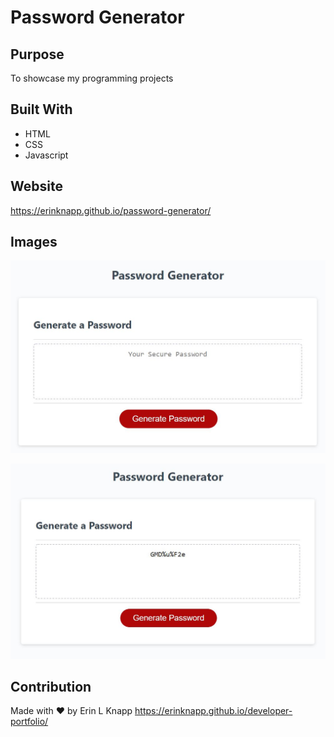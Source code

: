 # Password Generator

## Purpose
To showcase my programming projects

## Built With
* HTML
* CSS
* Javascript

## Website
https://erinknapp.github.io/password-generator/

## Images 

![Before clicking on Generate Password](pw-gen-start.JPG)

![Password generated!](pw-gen-end.JPG)

## Contribution
Made with ❤️ by Erin L Knapp
https://erinknapp.github.io/developer-portfolio/